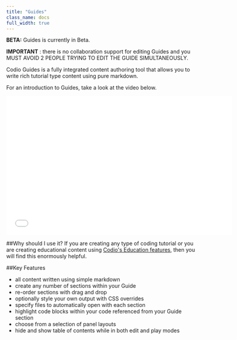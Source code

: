```yaml
---
title: "Guides"
class_name: docs
full_width: true
---
```


**BETA:** Guides is currently in Beta.

**IMPORTANT** : there is no collaboration support for editing Guides and you MUST AVOID 2 PEOPLE TRYING TO EDIT THE GUIDE SIMULTANEOUSLY.

Codio Guides is a fully integrated content authoring tool that allows you to write rich tutorial type content using pure markdown.

For an introduction to Guides, take a look at the video below.

<div class="video">
  <div class="video-wrapper">
    <iframe src="//player.vimeo.com/video/105219223" width="600" height="370" frameborder="0" webkitallowfullscreen mozallowfullscreen allowfullscreen></iframe>
  </div>
</div>

##Why should I use it?
If you are creating any type of coding tutorial or you are creating educational content using [Codio's Education features](/docs/quickstart/education), then you will find this enormously helpful.

##Key Features

- all content written using simple markdown
- create any number of sections within your Guide
- re-order sections with drag and drop
- optionally style your own output with CSS overrides
- specify files to automatically open with each section
- highlight code blocks within your code referenced from your Guide section
- choose from a selection of panel layouts
- hide and show table of contents while in both edit and play modes
